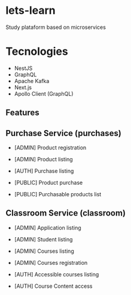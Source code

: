 # lets-learn
Study plataform based on microservices


# Tecnologies

- NestJS
- GraphQL
- Apache Kafka
- Next.js
- Apollo Client (GraphQL)

## Features

## Purchase Service (purchases)

- [ADMIN] Product registration
- [ADMIN] Product listing

- [AUTH] Purchase listing

- [PUBLIC] Product purchase
- [PUBLIC] Purchasable products list

## Classroom Service (classroom)

- [ADMIN] Application listing
- [ADMIN] Student listing
- [ADMIN] Courses listing
- [ADMIN] Courses registration

- [AUTH] Accessible courses listing
- [AUTH] Course Content access
